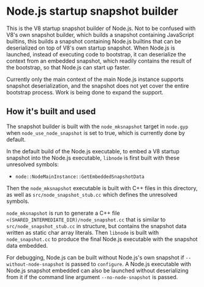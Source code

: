# Node.js startup snapshot builder

This is the V8 startup snapshot builder of Node.js. Not to be confused with
V8's own snapshot builder, which builds a snapshot containing JavaScript
builtins, this builds a snapshot containing Node.js builtins that can be
deserialized on top of V8's own startup snapshot. When Node.js is launched,
instead of executing code to bootstrap, it can deserialize the context from
an embedded snapshot, which readily contains the result of the bootstrap, so
that Node.js can start up faster.

Currently only the main context of the main Node.js instance supports snapshot
deserialization, and the snapshot does not yet cover the entire bootstrap
process. Work is being done to expand the support.

## How it's built and used

The snapshot builder is built with the `node_mksnapshot` target in `node.gyp`
when `node_use_node_snapshot` is set to true, which is currently done by
default.

In the default build of the Node.js executable, to embed a V8 startup snapshot
into the Node.js executable, `libnode` is first built with these unresolved
symbols:

- `node::NodeMainInstance::GetEmbeddedSnapshotData`

Then the `node_mksnapshot` executable is built with C++ files in this
directory, as well as `src/node_snapshot_stub.cc` which defines the unresolved
symbols.

`node_mksnapshot` is run to generate a C++ file
`<(SHARED_INTERMEDIATE_DIR)/node_snapshot.cc` that is similar to
`src/node_snapshot_stub.cc` in structure, but contains the snapshot data
written as static char array literals. Then `libnode` is built with
`node_snapshot.cc` to produce the final Node.js executable with the snapshot
data embedded.

For debugging, Node.js can be built without Node.js's own snapshot if
`--without-node-snapshot` is passed to `configure`. A Node.js executable
with Node.js snapshot embedded can also be launched without deserializing
from it if the command line argument `--no-node-snapshot` is passed.
